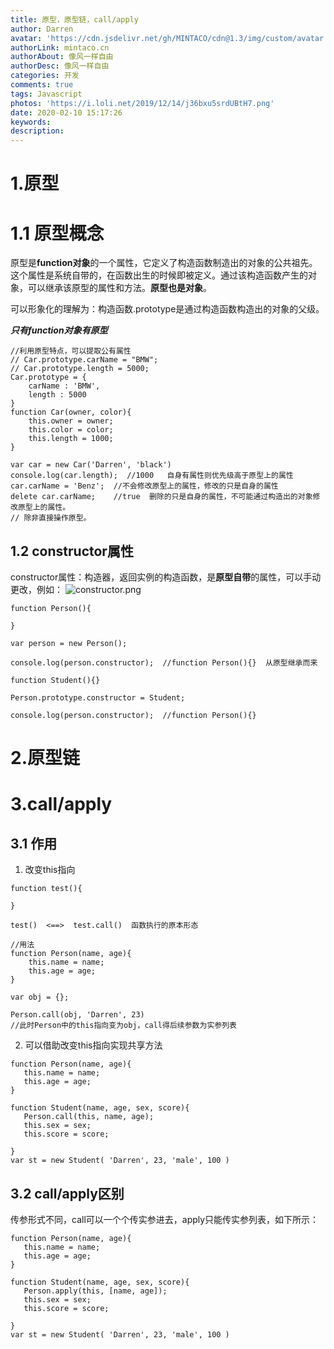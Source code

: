 ```yaml
---
title: 原型，原型链，call/apply
author: Darren
avatar: 'https://cdn.jsdelivr.net/gh/MINTACO/cdn@1.3/img/custom/avatar.jpg'
authorLink: mintaco.cn
authorAbout: 像风一样自由
authorDesc: 像风一样自由
categories: 开发
comments: true
tags: Javascript
photos: 'https://i.loli.net/2019/12/14/j36bxu5srdUBtH7.png'
date: 2020-02-10 15:17:26
keywords:
description:
---
```

# 1.原型
# 1.1 原型概念
原型是**function对象**的一个属性，它定义了构造函数制造出的对象的公共祖先。这个属性是系统自带的，在函数出生的时候即被定义。通过该构造函数产生的对象，可以继承该原型的属性和方法。**原型也是对象**。    

可以形象化的理解为：构造函数.prototype是通过构造函数构造出的对象的父级。

***只有function对象有原型***
```
//利用原型特点，可以提取公有属性
// Car.prototype.carName = "BMW";
// Car.prototype.length = 5000;
Car.prototype = {
    carName : 'BMW',
    length : 5000
}
function Car(owner, color){
    this.owner = owner;
    this.color = color;
    this.length = 1000;   
}

var car = new Car('Darren', 'black')
console.log(car.length);  //1000   自身有属性则优先级高于原型上的属性
car.carName = 'Benz';  //不会修改原型上的属性，修改的只是自身的属性
delete car.carName;    //true  删除的只是自身的属性，不可能通过构造出的对象修改原型上的属性。
// 除非直接操作原型。

```
## 1.2 constructor属性
constructor属性：构造器，返回实例的构造函数，是**原型自带**的属性，可以手动更改，例如：
![constructor.png](https://i.loli.net/2020/02/12/1x4QwiuLtnUk6lX.png)
```
function Person(){

}

var person = new Person();

console.log(person.constructor);  //function Person(){}  从原型继承而来

function Student(){}

Person.prototype.constructor = Student;

console.log(person.constructor);  //function Person(){}
```


# 2.原型链

# 3.call/apply
## 3.1 作用
1. 改变this指向

```
function test(){

}

test()  <==>  test.call()  函数执行的原本形态

//用法
function Person(name, age){
    this.name = name;
    this.age = age;
}

var obj = {};

Person.call(obj, 'Darren', 23)
//此时Person中的this指向变为obj，call得后续参数为实参列表

```
2. 可以借助改变this指向实现共享方法
   
```
function Person(name, age){
   this.name = name;
   this.age = age;
}

function Student(name, age, sex, score){
   Person.call(this, name, age);
   this.sex = sex;
   this.score = score;

}
var st = new Student( 'Darren', 23, 'male', 100 )
```
## 3.2 call/apply区别
传参形式不同，call可以一个个传实参进去，apply只能传实参列表，如下所示：
```
function Person(name, age){
   this.name = name;
   this.age = age;
}

function Student(name, age, sex, score){
   Person.apply(this, [name, age]);
   this.sex = sex;
   this.score = score;

}
var st = new Student( 'Darren', 23, 'male', 100 )

```